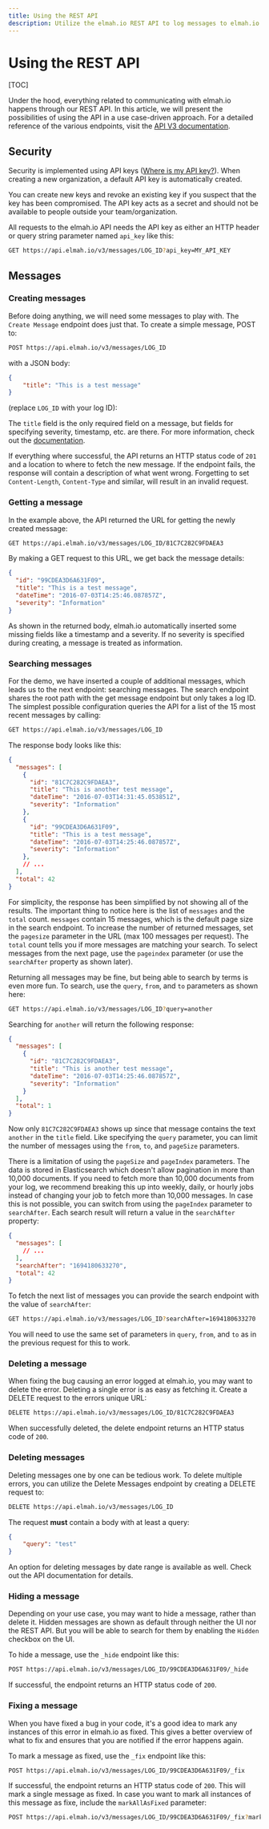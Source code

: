 ```yaml
---
title: Using the REST API
description: Utilize the elmah.io REST API to log messages to elmah.io from any framework. We provide a range of options but creating on yourself is easy.
---
```


# Using the REST API

[TOC]

Under the hood, everything related to communicating with elmah.io happens through our REST API. In this article, we will present the possibilities of using the API in a use case-driven approach. For a detailed reference of the various endpoints, visit the [API V3 documentation](https://api.elmah.io/swagger/index.html).

## Security

Security is implemented using API keys ([Where is my API key?](https://docs.elmah.io/where-is-my-api-key/)). When creating a new organization, a default API key is automatically created.

You can create new keys and revoke an existing key if you suspect that the key has been compromised. The API key acts as a secret and should not be available to people outside your team/organization.

All requests to the elmah.io API needs the API key as either an HTTP header or query string parameter named `api_key` like this:

```bash
GET https://api.elmah.io/v3/messages/LOG_ID?api_key=MY_API_KEY
```

## Messages

### Creating messages

Before doing anything, we will need some messages to play with. The `Create Message` endpoint does just that. To create a simple message, POST to:

```bash
POST https://api.elmah.io/v3/messages/LOG_ID
```

with a JSON body:

```json
{
    "title": "This is a test message"
}
```

(replace `LOG_ID` with your log ID):

The `title` field is the only required field on a message, but fields for specifying severity, timestamp, etc. are there. For more information, check out the [documentation](https://api.elmah.io/swagger/index.html).

If everything where successful, the API returns an HTTP status code of `201` and a location to where to fetch the new message. If the endpoint fails, the response will contain a description of what went wrong. Forgetting to set `Content-Length`, `Content-Type` and similar, will result in an invalid request.

### Getting a message

In the example above, the API returned the URL for getting the newly created message:

```bash
GET https://api.elmah.io/v3/messages/LOG_ID/81C7C282C9FDAEA3
```

By making a GET request to this URL, we get back the message details:

```json
{
  "id": "99CDEA3D6A631F09",
  "title": "This is a test message",
  "dateTime": "2016-07-03T14:25:46.087857Z",
  "severity": "Information"
}
```

As shown in the returned body, elmah.io automatically inserted some missing fields like a timestamp and a severity. If no severity is specified during creating, a message is treated as information.

### Searching messages

For the demo, we have inserted a couple of additional messages, which leads us to the next endpoint: searching messages. The search endpoint shares the root path with the get message endpoint but only takes a log ID. The simplest possible configuration queries the API for a list of the 15 most recent messages by calling:

```bash
GET https://api.elmah.io/v3/messages/LOG_ID
```

The response body looks like this:

```json
{
  "messages": [
    {
      "id": "81C7C282C9FDAEA3",
      "title": "This is another test message",
      "dateTime": "2016-07-03T14:31:45.053851Z",
      "severity": "Information"
    },
    {
      "id": "99CDEA3D6A631F09",
      "title": "This is a test message",
      "dateTime": "2016-07-03T14:25:46.087857Z",
      "severity": "Information"
    },
    // ...
  ],
  "total": 42
}
```

For simplicity, the response has been simplified by not showing all of the results. The important thing to notice here is the list of `messages` and the `total` count. `messages` contain 15 messages, which is the default page size in the search endpoint. To increase the number of returned messages, set the `pagesize` parameter in the URL (max 100 messages per request). The `total` count tells you if more messages are matching your search. To select messages from the next page, use the `pageindex` parameter (or use the `searchAfter` property as shown later).

Returning all messages may be fine, but being able to search by terms is even more fun. To search, use the `query`, `from`, and `to` parameters as shown here:

```bash
GET https://api.elmah.io/v3/messages/LOG_ID?query=another
```

Searching for `another` will return the following response:

```json
{
  "messages": [
    {
      "id": "81C7C282C9FDAEA3",
      "title": "This is another test message",
      "dateTime": "2016-07-03T14:25:46.087857Z",
      "severity": "Information"
    }
  ],
  "total": 1
}
```

Now only `81C7C282C9FDAEA3` shows up since that message contains the text `another` in the `title` field. Like specifying the `query` parameter, you can limit the number of messages using the `from`, `to`, and `pageSize` parameters.

There is a limitation of using the `pageSize` and `pageIndex` parameters. The data is stored in Elasticsearch which doesn't allow pagination in more than 10,000 documents. If you need to fetch more than 10,000 documents from your log, we recommend breaking this up into weekly, daily, or hourly jobs instead of changing your job to fetch more than 10,000 messages. In case this is not possible, you can switch from using the `pageIndex` parameter to `searchAfter`. Each search result will return a value in the `searchAfter` property:

```json
{
  "messages": [
    // ...
  ],
  "searchAfter": "1694180633270",
  "total": 42
}
```

To fetch the next list of messages you can provide the search endpoint with the value of `searchAfter`:

```bash
GET https://api.elmah.io/v3/messages/LOG_ID?searchAfter=1694180633270
```

You will need to use the same set of parameters in `query`, `from`, and `to` as in the previous request for this to work.

### Deleting a message

When fixing the bug causing an error logged at elmah.io, you may want to delete the error. Deleting a single error is as easy as fetching it. Create a DELETE request to the errors unique URL:

```bash
DELETE https://api.elmah.io/v3/messages/LOG_ID/81C7C282C9FDAEA3
```

When successfully deleted, the delete endpoint returns an HTTP status code of `200`.

### Deleting messages

Deleting messages one by one can be tedious work. To delete multiple errors, you can utilize the Delete Messages endpoint by creating a DELETE request to:

```bash
DELETE https://api.elmah.io/v3/messages/LOG_ID
```

The request **must** contain a body with at least a query:

```json
{
    "query": "test"
}
```

An option for deleting messages by date range is available as well. Check out the API documentation for details.

### Hiding a message

Depending on your use case, you may want to hide a message, rather than delete it. Hidden messages are shown as default through neither the UI nor the REST API. But you will be able to search for them by enabling the `Hidden` checkbox on the UI.

To hide a message, use the `_hide` endpoint like this:

```bash
POST https://api.elmah.io/v3/messages/LOG_ID/99CDEA3D6A631F09/_hide
```

If successful, the endpoint returns an HTTP status code of `200`.

### Fixing a message

When you have fixed a bug in your code, it's a good idea to mark any instances of this error in elmah.io as fixed. This gives a better overview of what to fix and ensures that you are notified if the error happens again.

To mark a message as fixed, use the `_fix` endpoint like this:

```bash
POST https://api.elmah.io/v3/messages/LOG_ID/99CDEA3D6A631F09/_fix
```

If successful, the endpoint returns an HTTP status code of `200`. This will mark a single message as fixed. In case you want to mark all instances of this message as fixe, include the `markAllAsFixed` parameter:

```bash
POST https://api.elmah.io/v3/messages/LOG_ID/99CDEA3D6A631F09/_fix?markAllAsFixed=true
```